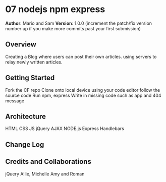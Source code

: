 # 07 nodejs npm express

**Author**: Mario and Sam
**Version**: 1.0.0 (increment the patch/fix version number up if you make more commits past your first submission)

## Overview
Creating a Blog where users can post their own articles. using servers to relay newly written articles.
<!-- Provide a high level overview of what this application is and why you are building it, beyond the fact that it's an assignment for a Code Fellows 301 class. (i.e. What's your problem domain?) -->

## Getting Started
Fork the CF repo
Clone onto local device
using your code editor follow the source code
Run npm, express
Write in missing code such as app and 404 message
<!-- What are the steps that a user must take in order to build this app on their own machine and get it running? -->

## Architecture
HTML
CSS
JS
jQuery
AJAX
NODE.js
Express
Handlebars
<!-- Provide a detailed description of the application design. What technologies (languages, libraries, etc) you're using, and any other relevant design information. -->

## Change Log

<!-- Use this are to document the iterative changes made to your application as each feature is successfully implemented. Use time stamps. Here's an examples:

01-01-2001 4:59pm - Application now has a fully-functional express server, with GET and POST routes for the book resource.-->

## Credits and Collaborations
jQuery
Allie, Michelle
Amy and Roman
<!-- Give credit (and a link) to other people or resources that helped you build this application. -->

